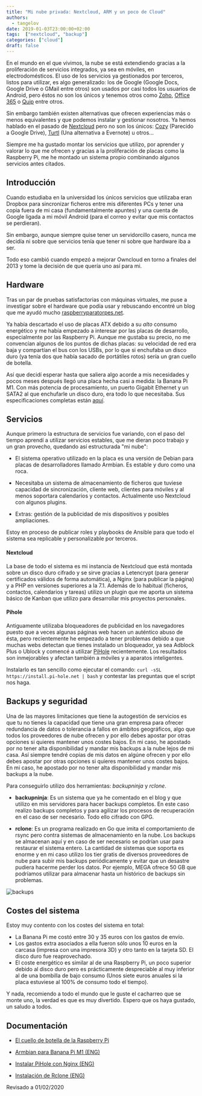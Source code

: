 ```yaml
---
title: "Mi nube privada: Nextcloud, ARM y un poco de Cloud"
authors:
  - tangelov
date: 2019-01-03T23:00:00+02:00
tags:  ["nextcloud", "backup"]
categories: ["cloud"]
draft: false
---
```


En el mundo en el que vivimos, la nube se está extendiendo gracias a la proliferación de servicios integrados, ya sea en móviles, en electrodomésticos. El uso de los servicios ya gestionados por terceros, listos para utilizar, es algo generalizado: los de Google (Google Docs, Google Drive o GMail entre otros) son usados por casi todos los usuarios de Android, pero éstos no son los únicos y tenemos otros como [Zoho](https://www.zoho.com/), [Office 365](https://products.office.com/es-ES/compare-all-microsoft-office-products) o [Quip](https://quip.com/intl/es/) entre otros.

Sin embargo también existen alternativas que ofrecen experiencias más o menos equivalentes y que podemos instalar y gestionar nosotros. Ya hemos hablado en el pasado de [Nextcloud](https://tangelov.me/posts/nube-privada-nextcloud.html) pero no son los únicos: [Cozy](https://cozy.io/es/) (Parecido a Google Drive), [Turtl](https://turtlapp.com/) (Una alternativa a Evernote) u otros...

Siempre me ha gustado montar los servicios que utilizo, por aprender y valorar lo que me ofrecen y gracias a la proliferación de placas como la Raspberry Pi, me he montado un sistema propio combinando algunos servicios antes citados.

<!--more-->

## Introducción
Cuando estudiaba en la universidad los únicos servicios que utilizaba eran Dropbox para sincronizar ficheros entre mis diferentes PCs y tener una copia fuera de mi casa (fundamentalmente apuntes) y una cuenta de Google ligada a mi móvil Android (para el correo y evitar que mis contactos se perdieran).

Sin embargo, aunque siempre quise tener un servidorcillo casero, nunca me decidía ni sobre que servicios tenía que tener ni sobre que hardware iba a ser. 

Todo eso cambió cuando empezó a mejorar Owncloud en torno a finales del 2013 y tome la decisión de que quería uno así para mi.

## Hardware
Tras un par de pruebas satisfactorias con máquinas virtuales, me puse a investigar sobre el hardware que podía usar y rebuscando encontré un blog que me ayudó mucho [raspberryparatorpes.net](https://raspberryparatorpes.net/).

Ya había descartado el uso de placas ATX debido a su _alto_ consumo energético y me había empezado a interesar por las placas de desarrollo, especialmente por las Raspberry Pi. Aunque me gustaba su precio, no me convencían algunos de los puntos de dichas placas: su velocidad de red era baja y compartían el bus con los USBs, por lo que si enchufaba un disco duro (ya tenía dos que había sacado de portátiles rotos) sería un gran cuello de botella.

Así que decidí esperar hasta que saliera algo acorde a mis necesidades y pocos meses después llegó una placa hecha casi a medida: la Banana Pi M1. Con más potencia de procesamiento, un puerto Gigabit Ethernet y un SATA2 al que enchufarle un disco duro, era todo lo que necesitaba. Sus especificaciones completas están [aquí](http://www.banana-pi.org/m1.html).


## Servicios
Aunque primero la estructura de servicios fue variando, con el paso del tiempo aprendí a utilizar servicios estables, que me dieran poco trabajo y un gran provecho, quedando así estructurada "mi nube":

* El sistema operativo utilizado en la placa es una versión de Debian para placas de desarrolladores llamado Armbian. Es estable y duro como una roca.

* Necesitaba un sistema de almacenamiento de ficheros que tuviese capacidad de sincronización, cliente web, clientes para móviles y al menos soportara calendarios y contactos. Actualmente uso Nextcloud con algunos plugins.

* Extras: gestión de la publicidad de mis dispositivos y posibles ampliaciones.

Estoy en proceso de publicar roles y playbooks de Ansible para que todo el sistema sea replicable y personalizable por terceros.


#### Nextcloud
La base de todo el sistema es mi instancia de Nextcloud que está montada sobre un disco duro cifrado y se sirve gracias a Letencrypt (para generar certificados válidos de forma automática), a Nginx (para publicar la página) y a PHP en versiones superiores a la 7.1. Además de lo habitual (ficheros, contactos, calendarios y tareas) utilizo un plugin que me aporta un sistema básico de Kanban que utilizo para desarrollar mis proyectos personales.

#### Pihole
Antiguamente utilizaba bloqueadores de publicidad en los navegadores puesto que a veces algunas páginas web hacen un auténtico abuso de ésta, pero recientemente he empezado a tener problemas debido a que muchas webs detectan que tienes instalado un bloqueador, ya sea Adblock Plus o Ublock y comencé a utilizar [PiHole](https://pi-hole.net/) recientemente. Los resultados son inmejorables y afectan también a móviles y a aparatos inteligentes.

Instalarlo es tan sencillo como ejecutar el comando: ```curl -sSL https://install.pi-hole.net | bash``` y contestar las preguntas que el script nos haga.

## Backups y seguridad
Una de las mayores limitaciones que tiene la autogestión de servicios es que tu no tienes la capacidad que tiene una gran empresa para ofrecer redundancia de datos o tolerancia a fallos en ámbitos geográficos, algo que todos los proveedores de nube ofrecen y por ello debes apostar por otras opciones si quieres mantener unos costes bajos. En mi caso, he apostado por no tener alta disponibilidad y mandar mis backups a la nube lejos de mi casa. Así siempre tendré copias de mis datos en algúne ofrecen y por ello debes apostar por otras opciones si quieres mantener unos costes bajos. En mi caso, he apostado por no tener alta disponibilidad y mandar mis backups a la nube.

Para conseguirlo utilizo dos herramientas: _backupninja_ y _rclone_.

* __backupninja__: Es un sistema que ya he comentado en el blog y que utilizo en mis servidores para hacer backups completos. En este caso realizo backups completos y para agilizar los procesos de recuperación en el caso de ser necesario. Todo ello cifrado con GPG.

* __rclone__: Es un programa realizado en Go que imita el comportamiento de rsync pero contra sistemas de almacenamiento en la nube. Los backups se almacenan aquí y en caso de ser necesario se podrían usar para restaurar el sistema entero. La cantidad de sistemas que soporta es enorme y en mi caso utilizo los tier gratis de diversos proveedores de nube para subir mis backups periódicamente y evitar que un desastre pudiera hacerme perder los datos. Por ejemplo, MEGA ofrece 50 GB que podríamos utilizar para almacenar hasta un histórico de backups sin problemas.


![backups](https://storage.googleapis.com/tangelov-data/images/0020-00.png)


## Costes del sistema
Estoy muy contento con los costes del sistema en total:

* La Banana Pi me costó entre 30 y 35 euros con los gastos de envío.
* Los gastos extra asociados a ella fueron sólo unos 10 euros en la carcasa (impresa con una impresora 3D) y otro tanto en la tarjeta SD. El disco duro fue reaprovechado.
* El coste energético es similar al de una Raspberry Pi, un poco superior debido al disco duro pero es prácticamente despreciable al muy inferior al de una bombilla de bajo consumo (Unos siete euros anuales si la placa estuviese al 100% de consumo todo el tiempo).


Y nada, recomiendo a todo el mundo que le guste el cacharreo que se monte uno, la verdad es que es muy divertido. Espero que os haya gustado, un saludo a todos.

## Documentación

* [El cuello de botella de la Raspberry Pi](https://raspberryparatorpes.net/dudas/el-cuello-de-botella-de-la-raspberry-pi/)

* [Armbian para Banana Pi M1 (ENG)](https://www.armbian.com/bananapi/)

* [Instalar PiHole con Nginx (ENG)](https://docs.pi-hole.net/guides/nginx-configuration/)

* [Instalación de Rclone (ENG)](https://rclone.org/downloads/)

Revisado a 01/02/2020
